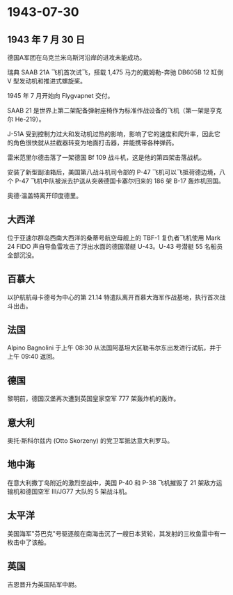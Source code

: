 # 1943-07-30

## 1943 年 7 月 30 日

德国A军团在乌克兰米乌斯河沿岸的进攻未能成功。

瑞典 SAAB 21A 飞机首次试飞，搭载 1,475 马力的戴姆勒-奔驰 DB605B 12 缸倒
V 型发动机和推进式螺旋桨。

1945 年 7 月开始向 Flygvapnet 交付。

SAAB 21 是世界上第二架配备弹射座椅作为标准作战设备的飞机（第一架是亨克尔
He-219）。

J-51A
受到控制力过大和发动机过热的影响，影响了它的速度和爬升率，因此它的角色很快就从拦截器转变为地面打击器，并能携带各种弹药。

雷米范里尔德击落了一架德国 Bf 109 战斗机，这是他的第四架击落战机。

安装了新型副油箱后，美国第八战斗机司令部的 P-47
飞机可以飞抵荷德边境，八个 P-47 飞机中队被派去护送从突袭德国卡塞尔归来的
186 架 B-17 轰炸机回国。

奥德·温盖特离开印度德里。

## 大西洋

位于亚速尔群岛西南大西洋的桑蒂号航空母舰上的 TBF-1 复仇者飞机使用 Mark
24 FIDO 声自导鱼雷攻击了浮出水面的德国潜艇 U-43。U-43 号潜艇 55
名船员全部沉没。

## 百慕大

以护航航母卡德号为中心的第 21.14
特遣队离开百慕大海军作战基地，执行首次战斗出击。

## 法国

Alpino Bagnolini 于上午 08:30
从法国阿基坦大区勒韦尔东出发进行试航，并于上午 09:40 返回。

## 德国

黎明前，德国汉堡再次遭到英国皇家空军 777 架轰炸机的轰炸。

## 意大利

奥托·斯科尔兹内 (Otto Skorzeny) 的党卫军抵达意大利罗马。

## 地中海

在意大利撒丁岛附近的激烈空战中，美国 P-40 和 P-38 飞机摧毁了 21
架敌方运输机和德国空军 III/JG77 大队的 5 架战斗机。

## 太平洋

美国海军"芬巴克"号驱逐舰在南海击沉了一艘日本货轮，其发射的三枚鱼雷中有一枚击中了该船。

## 英国

吉恩晋升为英国陆军中尉。

